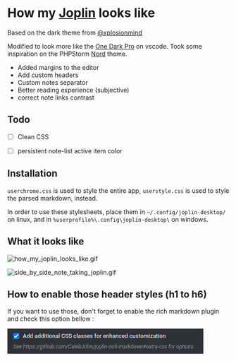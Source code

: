 # How my [Joplin](https://joplinapp.org/) looks like

Based on the dark theme from [@xplosionmind](https://github.com/xplosionmind/joplin-theme)

Modified to look more like the [One Dark Pro](https://github.com/Binaryify/OneDark-Pro) on vscode.
Took some inspiration on the PHPStorm [Nord](https://www.nordtheme.com/ports/jetbrains) theme.

- Added margins to the editor
- Add custom headers
- Custom notes separator
- Better reading experience (subjective)
- correct note links contrast

## Todo

- [ ] Clean CSS
- [ ] persistent note-list active item color


## Installation

`userchrome.css` is used to style the entire app, `userstyle.css` is used to style the parsed markdown, instead.

In order to use these stylesheets, place them in `~/.config/joplin-desktop/` on linux, and in `%userprofile%\.config\joplin-desktop\` on windows.

## What it looks like

![how_my_joplin_looks_like.gif](./_resources/3ff4c2509d9c4095996bc6db57c004c9.gif)

![side_by_side_note_taking_joplin.gif](./_resources/5e0aa07405f84903ac89881f1663bf93.gif)

## How to enable those header styles (h1 to h6)

If you want to use those, don't forget to enable the rich markdown plugin and check this option bellow :

![Rich Markdown plugin option to check](_resources/additional_cc_classes.png)